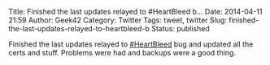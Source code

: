 Title: Finished the last updates relayed to #HeartBleed b...
Date: 2014-04-11 21:59
Author: Geek42
Category: Twitter
Tags: tweet, twitter
Slug: finished-the-last-updates-relayed-to-heartbleed-b
Status: published

Finished the last updates relayed to
[\#HeartBleed](http://twitter.com/search?q=%23HeartBleed) bug and
updated all the certs and stuff. Problems were had and backups were a
good thing.
